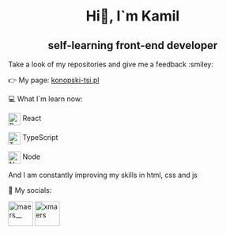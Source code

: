 <h1 align="center">Hi👋, I`m Kamil</h1>
<h2 align="center">self-learning front-end developer</h2>

<p>Take a look of my repositories and give me a feedback :smiley:</p>

:point_right: My page: [konopski-tsi.pl](https://konopski.tsi.pl)

:computer: What I`m learn now:

<p><img align="center" src="https://github.com/rahuldkjain/github-profile-readme-generator/blob/master/src/images/icons/FrontendDevelopment/reactjs.svg" alt="React" height="25" width="25"/>  React</p>

<p><img align="center" src="https://github.com/rahuldkjain/github-profile-readme-generator/blob/master/src/images/icons/ProgrammingLanguages/typescript.svg" alt="TypeScript" height="25" width="25"/>  TypeScript</p>

<p><img align="center" src="https://github.com/rahuldkjain/github-profile-readme-generator/blob/master/src/images/icons/BackendDevelopment/nodejs.svg" alt="Node" height="25" width="25"/>  Node</p>

<p>And I am constantly improving my skills in html, css and js</p>

:busts_in_silhouette: My socials: 

<a href="https://twitter.com/MaerS__"><img src="https://github.com/rahuldkjain/github-profile-readme-generator/blob/master/src/images/icons/Social/twitter-alt.svg" alt="maers__" height="50" width="50"/></a>
<a href="https://instagram.com/xmaers"><img target="blank" src="https://raw.githubusercontent.com/rahuldkjain/github-profile-readme-generator/master/src/images/icons/Social/instagram.svg" alt="xmaers" height="50" width="50" /></a>



